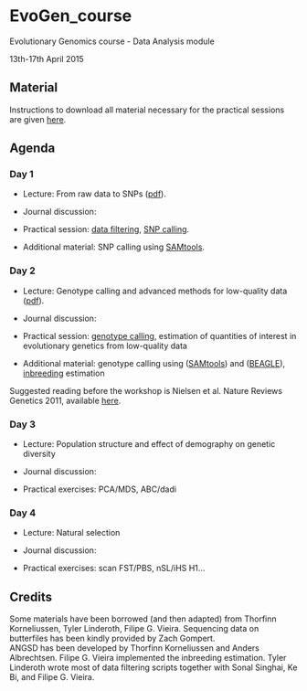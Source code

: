 
# EvoGen_course

Evolutionary Genomics course - Data Analysis module

13th-17th April 2015

## Material

Instructions to download all material necessary for the practical sessions are given [here](https://github.com/mfumagalli/EvoGen_course/blob/master/install.md).

## Agenda

### Day 1

 - Lecture: From raw data to SNPs ([pdf](https://github.com/mfumagalli/EvoGen_course/blob/master/slides_day_1.pdf)).

 - Journal discussion:

 - Practical session: [data filtering](https://github.com/mfumagalli/EvoGen_course/blob/master/filtering.md), [SNP calling](https://github.com/mfumagalli/EvoGen_course/blob/master/snpcall.md).

 - Additional material: SNP calling using [SAMtools](https://github.com/mfumagalli/EvoGen_course/blob/master/snpcall_samtools.md).

### Day 2

 - Lecture: Genotype calling and advanced methods for low-quality data ([pdf](https://github.com/mfumagalli/EvoGen_course/blob/master/slides_day_2.pdf)).

 - Journal discussion:

 - Practical session: [genotype calling](https://github.com/mfumagalli/EvoGen_course/blob/master/genocallcall.md), estimation of quantities of interest in evolutionary genetics from low-quality data

 - Additional material: genotype calling using ([SAMtools](https://github.com/mfumagalli/EvoGen_course/blob/master/genocall_samtools.md)) and ([BEAGLE](https://github.com/mfumagalli/EvoGen_course/blob/master/imputation.md)), [inbreeding](https://github.com/mfumagalli/EvoGen_course/blob/master/inbreeding.md) estimation

Suggested reading before the workshop is Nielsen et al. Nature Reviews Genetics 2011, available [here](http://cteg.berkeley.edu/~nielsen/wordpress/wp-content/uploads/2013/01/Nielsen-R.-et-al.-2011.pdf).

### Day 3

 - Lecture: Population structure and effect of demography on genetic diversity

 - Journal discussion:

 - Practical exercises: PCA/MDS, ABC/dadi

### Day 4

 - Lecture: Natural selection

 - Journal discussion:

 - Practical exercises: scan FST/PBS, nSL/iHS H1...


## Credits

Some materials have been borrowed (and then adapted) from Thorfinn Korneliussen, Tyler Linderoth, Filipe G. Vieira.
Sequencing data on butterfiles has been kindly provided by Zach Gompert.<br>
ANGSD has been developed by Thorfinn Korneliussen and Anders Albrechtsen. 
Filipe G. Vieira implemented the inbreeding estimation. 
Tyler Linderoth wrote most of data filtering scripts together with Sonal Singhai, Ke Bi, and Filipe G. Vieira.








